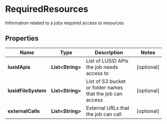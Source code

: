 

# RequiredResources

Information related to a jobs required access to resources

## Properties

| Name | Type | Description | Notes |
|------------ | ------------- | ------------- | -------------|
|**lusidApis** | **List&lt;String&gt;** | List of LUSID APIs the job needs access to |  [optional] |
|**lusidFileSystem** | **List&lt;String&gt;** | List of S3 bucket or folder names that the job can access |  [optional] |
|**externalCalls** | **List&lt;String&gt;** | External URLs that the job can call |  [optional] |



